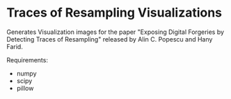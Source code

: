 # Traces of Resampling Visualizations
Generates Visualization images for the paper "Exposing Digital Forgeries by Detecting
Traces of Resampling" released by Alin C. Popescu and Hany Farid.

Requirements:
- numpy
- scipy
- pillow